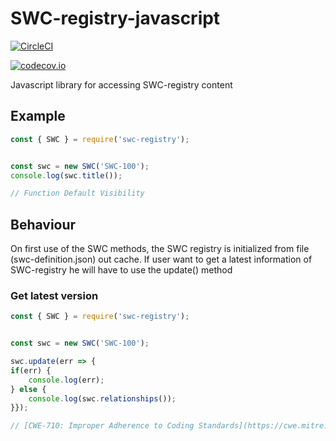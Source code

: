 # SWC-registry-javascript
[![CircleCI](https://circleci.com/gh/SmartContractSecurity/SWC-registry-javascript.svg?style=svg)](https://circleci.com/gh/SmartContractSecurity/SWC-registry-javascript)

[![codecov.io](https://codecov.io/gh/ersul4ik/SWC-registry-javascript/branch/codecov-set/graphs/badge.svg)](https://codecov.io/github/ersul4ik/SWC-registry-python/)

Javascript library for accessing SWC-registry content


## Example
```typescript
const { SWC } = require('swc-registry');


const swc = new SWC('SWC-100');
console.log(swc.title());

// Function Default Visibility
```

## Behaviour

On first use of the SWC methods, the SWC registry is initialized from file (swc-definition.json) out cache. If user want to get a latest information of SWC-registry he will have to use the update() method

### Get latest version
```typescript
const { SWC } = require('swc-registry');


const swc = new SWC('SWC-100');

swc.update(err => {
if(err) {
    console.log(err);
} else {
    console.log(swc.relationships());
}});

// [CWE-710: Improper Adherence to Coding Standards](https://cwe.mitre.org/data/definitions/710.html)
```
